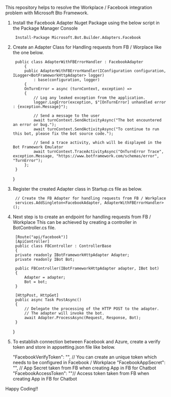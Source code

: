 This repository helps to resolve the Workplace / Facebook integration problem with Microsoft Bto Framework.


1) Install the Facebook Adapter Nuget Package using the below script in the Package Manager Console

    	Install-Package Microsoft.Bot.Builder.Adapters.Facebook

2) Create an Adapter Class for Handling requests from FB / Worplace like the one below.

    	public class AdapterWithFBErrorHandler : FacebookAdapter
        	{
        	public AdapterWithFBErrorHandler(IConfiguration configuration, ILogger<BotFrameworkHttpAdapter> logger)
            	: base(configuration, logger)
        	{
            OnTurnError = async (turnContext, exception) =>
            {
                // Log any leaked exception from the application.
                logger.LogError(exception, $"[OnTurnError] unhandled error : {exception.Message}");

                // Send a message to the user
                await turnContext.SendActivityAsync("The bot encountered an error or bug.");
                await turnContext.SendActivityAsync("To continue to run this bot, please fix the bot source code.");

                // Send a trace activity, which will be displayed in the Bot Framework Emulator
                await turnContext.TraceActivityAsync("OnTurnError Trace", exception.Message, "https://www.botframework.com/schemas/error", "TurnError");
            };
        }
    }

3) Register the created Adapter class in Startup.cs file as below.

		// Create the FB Adapter for handling requests from FB / Workplace
		services.AddSingleton<FacebookAdapter, AdapterWithFBErrorHandler>();

4) Next step is to create an endpoint for handling requests from FB / Workplace
This can be achieved by creating a controller in BotController.cs file.

		[Route("api/facebook")]
    	[ApiController]
    	public class FBController : ControllerBase
    	{
        private readonly IBotFrameworkHttpAdapter Adapter;
        private readonly IBot Bot;

        public FBController(IBotFrameworkHttpAdapter adapter, IBot bot)
        {
            Adapter = adapter;
            Bot = bot;
        }

        [HttpPost, HttpGet]
        public async Task PostAsync()
        {
            // Delegate the processing of the HTTP POST to the adapter.
            // The adapter will invoke the bot.
            await Adapter.ProcessAsync(Request, Response, Bot);
        }
    }

5) To establish connection between Facebook and Azure, create a verify token and store in appsetting.json file like below.

	"FacebookVerifyToken": "", // You can create an unique token which needs to be configured in Facebook / Workplace
  	"FacebookAppSecret": "", // App Secret taken from FB when creating App in FB for Chatbot
  	"FacebookAccessToken": ""// Access token taken from FB when creating App in FB for Chatbot

 Happy Coding!!

